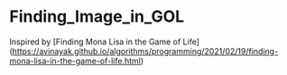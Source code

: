 # Finding_Image_in_GOL

Inspired by [Finding Mona Lisa in the Game of Life] (https://avinayak.github.io/algorithms/programming/2021/02/19/finding-mona-lisa-in-the-game-of-life.html)
